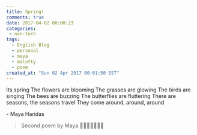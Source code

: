 ```yaml
---
title: Spring!
comments: true
date: 2017-04-02 00:00:23
categories:
 - non-tech
tags:
  - English Blog
  - personal
  - maya
  - malutty
  - poem
created_at: "Sun 02 Apr 2017 00:01:50 EST"
---
```


Its spring
The flowers are blooming
The grasses are glowing
The birds are singing
The bees are buzzing
The butterflies are fluttering
There are seasons, the seasons travel
They come around, around, around

\- Maya Haridas

> Second poem by Maya
> 🌱🍄🌷🌼🌸🌺💐